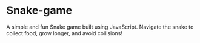 # Snake-game
A simple and fun Snake game built using JavaScript. Navigate the snake to collect food, grow longer, and avoid collisions!
